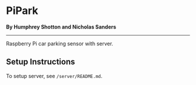 # PiPark

**By Humphrey Shotton and Nicholas Sanders**

---

Raspberry Pi car parking sensor with server.

## Setup Instructions
To setup server, see `/server/README.md`.

